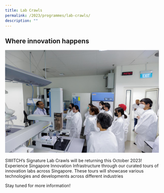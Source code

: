 ```yaml
---
title: Lab Crawls
permalink: /2023/programmes/lab-crawls/
description: ""
---
```

## Where innovation happens

![SWITCH Lab Crawls](/images/2023/switch_lab_crawls.jpg)

SWITCH’s Signature Lab Crawls will be returning this October 2023! 
Experience Singapore Innovation Infrastructure through our curated tours of innovation labs across Singapore. These tours will showcase various technologies and developments across different industries

Stay tuned for more information!